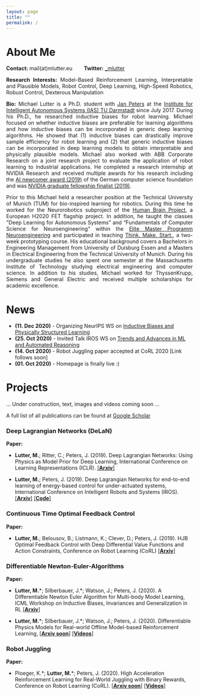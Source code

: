 ```yaml
---
layout: page
title: ""
permalink: /
---
```



# About Me <a name="about-me"></a>

<p style='text-align: left;'>
<b>Contact:</b> mail(at)mlutter.eu &nbsp;&nbsp;&nbsp;&nbsp;&nbsp;&nbsp; 
<b>Twitter:</b> <a href="https://twitter.com/_mlutter">_mlutter</a> 
</p>

<p style='text-align: justify;'>
<b>Research Interests:</b> Model-Based Reinforcement Learning, Interpretable and Plausible Models, Robot Control, Deep Learning,
High-Speed Robotics, Robust Control, Dexterous Manipulation
</p>

<p style='text-align: justify;'> 
<b>Bio:</b> Michael Lutter is a Ph.D. student with <a href="https://www.ias.informatik.tu-darmstadt.de/Team/JanPeters">Jan Peters</a> 
at the <a href="https://www.ias.informatik.tu-darmstadt.de/">Institute for Intelligent 
Autonomous Systems (IAS) TU Darmstadt</a> since July 2017. During his Ph.D., he researched inductive biases for robot
learning. Michael focused on whether inductive biases are preferable for learning algorithms and how inductive biases
can be incorporated in generic deep learning algorithms. He showed that (1) inductive biases can drastically improve sample
efficiency for robot learning and (2) that generic inductive biases can be incorporated in deep learning models to obtain
interpretable and physically plausible models. Michael also worked with ABB Corporate Research on a joint research project
to evaluate the application of robot learning to industrial applications. He completed a research internship at NVIDIA Research
and received multiple awards for his research including the 
<a href="https://ki50.de/ki-newcomer/">AI newcomer award (2019)</a>  
of the German computer science foundation and  was 
<a href="https://blogs.nvidia.com/blog/2020/02/17/nvidia-phd-fellowships-gpu-computing-research/">NVIDIA graduate fellowship finalist (2019)</a>.     
</p>

<p style='text-align: justify;'>
Prior to this Michael held a researcher position at the Technical University of Munich (TUM) for bio-inspired learning 
for robotics. During this time he worked for the Neurorobotics subproject of the 
<a href="https://www.humanbrainproject.eu/en/">Human Brain Project</a>, a European H2020 FET flagship project. In 
addition, he taught the classes "Deep Learning for Autonomous Systems” and  “Fundamentals of Computer Science for 
Neuroengineering” within the <a href="http://www.msne.ei.tum.de/en/home/">Elite Master Programm Neuroengineering</a> 
and participated in teaching <a href="https://www.thinkmakestart.com/">Think. Make. Start.</a>, a two-week prototyping course. 
His educational background covers a Bachelors in Engineering Management from University of Duisburg Essen and a Masters 
in Electrical Engineering from the Technical University of Munich. During his undergraduate studies he also spent one 
semester at the Massachusetts Institute of Technology studying electrical engineering and computer science. In addition 
to his studies, Michael worked for ThyssenKrupp, Siemens and General Electric and received multiple scholarships for 
academic excellence.
</p>




# News
* **(11. Dec 2020)** - Organizing NeurIPS WS on [Inductive Biases and Physically Structured Learning](https://inductive-biases.github.io/)
* **(25. Oct 2020)** - Invited Talk IROS WS on [Trends and Advances in ML and Automated Reasoning](http://www.iros-ar2020.lissi.fr/doku.php/start)
* **(14. Oct 2020)** - Robot Juggling paper accepted at CoRL 2020 [Link follows soon]
* **(01. Oct 2020)** - Homepage is finally live :)

# Projects <a name="projects"></a>
... Under construction, text, images and videos coming soon ...

A full list of all publications can be found at [Google Scholar](https://scholar.google.com/citations?user=Wvdo5bYAAAAJ&hl=en)

### Deep Lagrangian Networks (DeLaN)



**Paper:**
* **Lutter, M.**; Ritter, C.; Peters, J. (2019). 
Deep Lagrangian Networks: Using Physics as Model Prior for Deep Learning, 
International Conference on Learning Representations (ICLR).
[[**Arxiv**]](https://arxiv.org/pdf/1907.04490.pdf)

* **Lutter, M.**; Peters, J. (2019). 
Deep Lagrangian Networks for end-to-end learning of energy-based control for under-actuated systems, 
International Conference on Intelligent Robots and Systems (IROS).
[[**Arxiv**]](https://arxiv.org/pdf/1907.04489.pdf) [[**Code**]](https://git.ias.informatik.tu-darmstadt.de/lutter/deep_lagrangian_networks)

### Continuous Time Optimal Feedback Control
**Paper:**
* **Lutter, M.**; Belousov, B.; Listmann, K.; Clever, D.; Peters, J. (2019). 
HJB Optimal Feedback Control with Deep Differential Value Functions and Action Constraints, 
Conference on Robot Learning (CoRL)
[[**Arxiv**]](https://arxiv.org/abs/1909.06153)

### Differentiable Newton-Euler-Algorithms
**Paper:**
* **Lutter, M.**\*; Silberbauer, J.\*; Watson, J.; Peters, J. (2020). 
A Differentiable Newton Euler Algorithm for Multi-body Model Learning,
ICML Workshop on Inductive Biases, Invariances and Generalization in RL
[[**Arxiv**]](https://arxiv.org/pdf/2010.09802.pdf)

* **Lutter, M.**\*; Silberbauer, J.\*; Watson, J.; Peters, J. (2020). 
Differentiable Physics Models for Real-world Offline Model-based Reinforcement Learning,
[[**Arxiv soon**]]() [[**Videos**]](https://sites.google.com/view/ball-in-a-cup-in-4-minutes/)

### Robot Juggling 
**Paper:**
* Ploeger, K.\*; **Lutter, M.**\*; Peters, J. (2020). 
High Acceleration Reinforcement Learning for Real-World Juggling with Binary Rewards, 
Conference on Robot Learning (CoRL). [[**Arxiv soon**]]() [[**Videos**]](https://sites.google.com/view/jugglingbot)